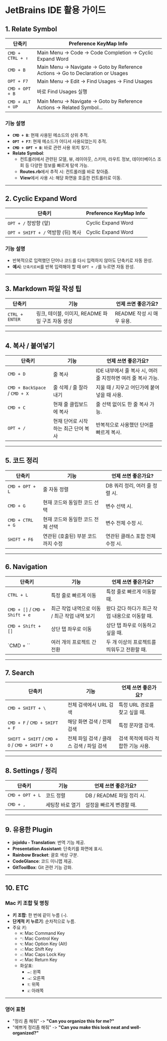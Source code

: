 # JetBrains IDE 활용 가이드

## 1. **Relate Symbol**

| 단축키              | Preference KeyMap Info                                                         |
|------------------|--------------------------------------------------------------------------------|
| `CMD + CTRL + ↑` | Main Menu → Code → Code Completion → Cyclic Expand Word                        |
| `CMD + B`        | Main Menu → Navigate → Goto by Reference Actions → Go to Declaration or Usages |
| `OPT + F7`       | Main Menu → Edit → Find Usages → Find Usages                                   |
| `CMD + OPT + B`  | 바로 Find Usages 실행                                                              |
| `CMD + ALT + UP` | Main Menu → Navigate → Goto by Reference Actions → Related Symbol...           |

### **기능 설명**

- **`CMD + B`**: 현재 사용된 메소드의 상위 추적.
- **`OPT + F7`**: 현재 메소드가 어디서 사용되었는지 추적.
- **`CMD + OPT + B`**: 바로 관련 사용 위치 찾기.
- **Relate Symbol**:
    - 컨트롤러에서 관련된 모델, 뷰, 레이아웃, 스키마, 라우트 정보, 데이터베이스 조회 등 다양한 정보를 빠르게 탐색 가능.
    - **Routes.rb**에서 추적 시: 컨트롤러를 바로 찾아줌.
    - **View**에서 사용 시: 해당 화면을 호출한 컨트롤러로 이동.

---

## 2. **Cyclic Expand Word**

| 단축키                          | Preference KeyMap Info |
|------------------------------|------------------------|
| `OPT + /` 정방향 (앞)            | Cyclic Expand Word     |
| `OPT + SHIFT + /` 역방향 (뒤) 복사 | Cyclic Expand Word     |

### **기능 설명**

- 반복적으로 입력했던 단어나 코드를 다시 입력하지 않아도 단축키로 자동 완성.
- **예시**: `단축키로써`를 반복 입력해야 할 때 `OPT + /`를 누르면 자동 완성.

---

## 3. **Markdown 파일 작성 팁**

| 단축키            | 기능                               | 언제 쓰면 좋은가요?        |
|----------------|----------------------------------|--------------------|
| `CTRL + ENTER` | 링크, 테이블, 이미지, README 파일 구조 자동 생성 | README 작성 시 매우 유용. |

---

## 4. **복사 / 붙여넣기**

| 단축키                           | 기능                   | 언제 쓰면 좋은가요?                            |
|-------------------------------|----------------------|----------------------------------------|
| `CMD + D`                     | 줄 복사                 | IDE 내부에서 줄 복사 시, 여러 줄 지정하면 여러 줄 복사 가능. |
| `CMD + BackSpace` / `CMD + X` | 줄 삭제 / 줄 잘라내기        | 지울 때 / 지우고 어딘가에 붙여넣을 때 사용.             |
| `CMD + C`                     | 현재 줄 클립보드에 복사        | 줄 선택 없이도 한 줄 복사 가능.                    |
| `OPT + /`                     | 현재 단어로 시작하는 최근 단어 복사 | 반복적으로 사용했던 단어를 빠르게 복사.                 |

---

## 5. **코드 정리**

| 단축키              | 기능                   | 언제 쓰면 좋은가요?          |
|------------------|----------------------|----------------------|
| `CMD + OPT + L`  | 줄 자동 정렬              | DB 쿼리 정리, 여러 줄 정렬 시. |
| `CMD + G`        | 현재 코드와 동일한 코드 선택     | 변수 선택 시.             |
| `CMD + CTRL + G` | 현재 코드와 동일한 코드 전체 선택  | 변수 전체 수정 시.          |
| `SHIFT + F6`     | 연관된 (호출된) 부분 코드까지 수정 | 연관된 클래스 포함 전체 수정 시.  |

---

## 6. **Navigation**

| 단축키                            | 기능                          | 언제 쓰면 좋은가요?                 |
|--------------------------------|-----------------------------|-----------------------------|
| `CTRL + L`                     | 특정 줄로 빠르게 이동                | 특정 줄로 빠르게 이동할 때.            |
| `CMD + []` / `CMD + Shift + e` | 최근 작업 내역으로 이동 / 최근 작업 내역 보기 | 왔다 갔다 하다가 최근 작업 내용으로 이동할 때. |
| `CMD + Shift + []`             | 상단 탭 좌우로 이동                 | 상단 탭 좌우로 이동하고 싶을 때.         |
| `CMD + \``                     | 여러 개의 프로젝트 간 전환             | 두 개 이상의 프로젝트를 띄워두고 전환할 때.   |

---

## 7. **Search**

| 단축키                                             | 기능                        | 언제 쓰면 좋은가요?          |
|-------------------------------------------------|---------------------------|----------------------|
| `CMD + SHIFT + \`                               | 전체 검색에서 URL 검색            | 특정 URL 경로를 찾고 싶을 때.  |
| `CMD + F` / `CMD + SHIFT + F`                   | 해당 화면 검색 / 전체 검색          | 특정 문자열 검색.           |
| `SHIFT + SHIFT` / `CMD + O` / `CMD + SHIFT + O` | 전체 파일 검색 / 클래스 검색 / 파일 검색 | 검색 목적에 따라 적합한 기능 사용. |

---

## 8. **Settings / 정리**

| 단축키             | 기능        | 언제 쓰면 좋은가요?          |
|-----------------|-----------|----------------------|
| `CMD + OPT + L` | 코드 정렬     | DB / README 파일 정리 시. |
| `CMD + ,`       | 세팅창 바로 열기 | 설정을 빠르게 변경할 때.       |

---

## 9. **유용한 Plugin**

- **jojoldu - Translation**: 번역 기능 제공.
- **Presentation Assistant**: 단축키를 화면에 표시.
- **Rainbow Bracket**: 괄호 색상 구분.
- **CodeGlance**: 코드 미니맵 제공.
- **GitToolBox**: Git 관련 기능 강화.

---

## 10. **ETC**

### **Mac 키 조합 및 명칭**

- **키 조합**: 한 번에 같이 누름 (`⇢`).
- **단계적 키 누르기**: 순차적으로 누름.
- 주요 키:
    - `⌘`: Mac Command Key
    - `⌃`: Mac Control Key
    - `⌥`: Mac Option Key (Alt)
    - `⇧`: Mac Shift Key
    - `⇪`: Mac Caps Lock Key
    - `↩`: Mac Return Key
    - 화살표:
        - `⭠`: 왼쪽
        - `⭢`: 오른쪽
        - `⭡`: 위쪽
        - `⭣`: 아래쪽

---

### 영어 표현

- "정리 좀 해줘" -> **"Can you organize this for me?"**
- "예쁘게 정리좀 해줘" -> **"Can you make this look neat and well-organized?"**
